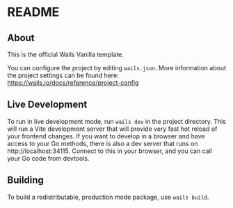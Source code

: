 # README

## About

This is the official Wails Vanilla template.

You can configure the project by editing `wails.json`. More information about
the project settings can be found here:
https://wails.io/docs/reference/project-config

## Live Development

To run in live development mode, run `wails dev` in the project directory. This
will run a Vite development server that will provide very fast hot reload of
your frontend changes. If you want to develop in a browser and have access to
your Go methods, there is also a dev server that runs on http://localhost:34115.
Connect to this in your browser, and you can call your Go code from devtools.

## Building

To build a redistributable, production mode package, use `wails build`.
